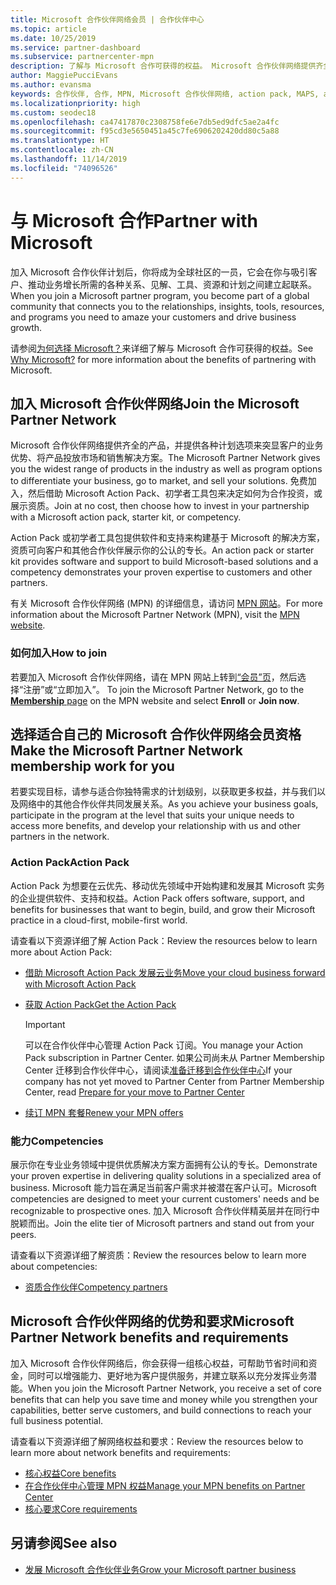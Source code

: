 ```yaml
---
title: Microsoft 合作伙伴网络会员 | 合作伙伴中心
ms.topic: article
ms.date: 10/25/2019
ms.service: partner-dashboard
ms.subservice: partnercenter-mpn
description: 了解与 Microsoft 合作可获得的权益。 Microsoft 合作伙伴网络提供齐全的产品，并提供各种计划选项来突显客户的业务优势、将产品投放市场和销售解决方案。
author: MaggiePucciEvans
ms.author: evansma
keywords: 合作伙伴, 合作, MPN, Microsoft 合作伙伴网络, action pack, MAPS, action pack 订阅, 权益, MPN 权益, 会员, 银级, 金级, 资质
ms.localizationpriority: high
ms.custom: seodec18
ms.openlocfilehash: ca47417870c2308758fe6e7db5ed9dfc5ae2a4fc
ms.sourcegitcommit: f95cd3e5650451a45c7fe6906202420dd80c5a88
ms.translationtype: HT
ms.contentlocale: zh-CN
ms.lasthandoff: 11/14/2019
ms.locfileid: "74096526"
---
```

# <a name="partner-with-microsoft"></a><span data-ttu-id="1af02-105">与 Microsoft 合作</span><span class="sxs-lookup"><span data-stu-id="1af02-105">Partner with Microsoft</span></span>

<span data-ttu-id="1af02-106">加入 Microsoft 合作伙伴计划后，你将成为全球社区的一员，它会在你与吸引客户、推动业务增长所需的各种关系、见解、工具、资源和计划之间建立起联系。</span><span class="sxs-lookup"><span data-stu-id="1af02-106">When you join a Microsoft partner program, you become part of a global community that connects you to the relationships, insights, tools, resources, and programs you need to amaze your customers and drive business growth.</span></span>

<span data-ttu-id="1af02-107">请参阅[为何选择 Microsoft？](https://partner.microsoft.com/business-opportunities/why-microsoft)来详细了解与 Microsoft 合作可获得的权益。</span><span class="sxs-lookup"><span data-stu-id="1af02-107">See [Why Microsoft?](https://partner.microsoft.com/business-opportunities/why-microsoft) for more information about the benefits of partnering with Microsoft.</span></span> 

## <a name="join-the-microsoft-partner-network"></a><span data-ttu-id="1af02-108">加入 Microsoft 合作伙伴网络</span><span class="sxs-lookup"><span data-stu-id="1af02-108">Join the Microsoft Partner Network</span></span>

<!-- 12/5/18 The content below was copied and pasted directly from the Membership page of the MPN site (https://partner.microsoft.com/membership)-->

<span data-ttu-id="1af02-109">Microsoft 合作伙伴网络提供齐全的产品，并提供各种计划选项来突显客户的业务优势、将产品投放市场和销售解决方案。</span><span class="sxs-lookup"><span data-stu-id="1af02-109">The Microsoft Partner Network gives you the widest range of products in the industry as well as program options to differentiate your business, go to market, and sell your solutions.</span></span> <span data-ttu-id="1af02-110">免费加入，然后借助 Microsoft Action Pack、初学者工具包来决定如何为合作投资，或展示资质。</span><span class="sxs-lookup"><span data-stu-id="1af02-110">Join at no cost, then choose how to invest in your partnership with a Microsoft action pack, starter kit, or competency.</span></span>

<span data-ttu-id="1af02-111">Action Pack 或初学者工具包提供软件和支持来构建基于 Microsoft 的解决方案，资质可向客户和其他合作伙伴展示你的公认的专长。</span><span class="sxs-lookup"><span data-stu-id="1af02-111">An action pack or starter kit provides software and support to build Microsoft-based solutions and a competency demonstrates your proven expertise to customers and other partners.</span></span>

<span data-ttu-id="1af02-112">有关 Microsoft 合作伙伴网络 (MPN) 的详细信息，请访问 [MPN 网站](https://partner.microsoft.com/commercial)。</span><span class="sxs-lookup"><span data-stu-id="1af02-112">For more information about the Microsoft Partner Network (MPN), visit the [MPN website](https://partner.microsoft.com/commercial).</span></span>

### <a name="how-to-join"></a><span data-ttu-id="1af02-113">如何加入</span><span class="sxs-lookup"><span data-stu-id="1af02-113">How to join</span></span>

<span data-ttu-id="1af02-114">若要加入 Microsoft 合作伙伴网络，请在 MPN 网站上转到[“会员”页](https://partner.microsoft.com/membership)，然后选择“注册”或“立即加入”。   </span><span class="sxs-lookup"><span data-stu-id="1af02-114">To join the Microsoft Partner Network, go to the [**Membership** page](https://partner.microsoft.com/membership) on the MPN website and select **Enroll** or **Join now**.</span></span>

## <a name="make-the-microsoft-partner-network-membership-work-for-you"></a><span data-ttu-id="1af02-115">选择适合自己的 Microsoft 合作伙伴网络会员资格</span><span class="sxs-lookup"><span data-stu-id="1af02-115">Make the Microsoft Partner Network membership work for you</span></span>

<!-- 10/25/2019 The content below content from the Membership pages of the MPN site (https://partner.microsoft.com/membership) and additional updated content.-->

<span data-ttu-id="1af02-116">若要实现目标，请参与适合你独特需求的计划级别，以获取更多权益，并与我们以及网络中的其他合作伙伴共同发展关系。</span><span class="sxs-lookup"><span data-stu-id="1af02-116">As you achieve your business goals, participate in the program at the level that suits your unique needs to access more benefits, and develop your relationship with us and other partners in the network.</span></span>

### <a name="action-pack"></a><span data-ttu-id="1af02-117">Action Pack</span><span class="sxs-lookup"><span data-stu-id="1af02-117">Action Pack</span></span>

<span data-ttu-id="1af02-118">Action Pack 为想要在云优先、移动优先领域中开始构建和发展其 Microsoft 实务的企业提供软件、支持和权益。</span><span class="sxs-lookup"><span data-stu-id="1af02-118">Action Pack offers software, support, and benefits for businesses that want to begin, build, and grow their Microsoft practice in a cloud-first, mobile-first world.</span></span> 

<span data-ttu-id="1af02-119">请查看以下资源详细了解 Action Pack：</span><span class="sxs-lookup"><span data-stu-id="1af02-119">Review the resources below to learn more about Action Pack:</span></span>

- [<span data-ttu-id="1af02-120">借助 Microsoft Action Pack 发展云业务</span><span class="sxs-lookup"><span data-stu-id="1af02-120">Move your cloud business forward with Microsoft Action Pack</span></span>](https://partner.microsoft.com/membership/action-pack)

- [<span data-ttu-id="1af02-121">获取 Action Pack</span><span class="sxs-lookup"><span data-stu-id="1af02-121">Get the Action Pack</span></span>](mpn-get-action-pack.md)
  
    >[!IMPORTANT]
    ><span data-ttu-id="1af02-122">可以在合作伙伴中心管理 Action Pack 订阅。</span><span class="sxs-lookup"><span data-stu-id="1af02-122">You manage your Action Pack subscription in Partner Center.</span></span> <span data-ttu-id="1af02-123">如果公司尚未从 Partner Membership Center 迁移到合作伙伴中心，请阅读[准备迁移到合作伙伴中心](prepare-pmc-pc-migration.md)</span><span class="sxs-lookup"><span data-stu-id="1af02-123">If your company has not yet moved to Partner Center from Partner Membership Center, read [Prepare for your move to Partner Center](prepare-pmc-pc-migration.md)</span></span>  

- [<span data-ttu-id="1af02-124">续订 MPN 套餐</span><span class="sxs-lookup"><span data-stu-id="1af02-124">Renew your MPN offers</span></span>](renew-mpn-offers.md)

### <a name="competencies"></a><span data-ttu-id="1af02-125">能力</span><span class="sxs-lookup"><span data-stu-id="1af02-125">Competencies</span></span>

<span data-ttu-id="1af02-126">展示你在专业业务领域中提供优质解决方案方面拥有公认的专长。</span><span class="sxs-lookup"><span data-stu-id="1af02-126">Demonstrate your proven expertise in delivering quality solutions in a specialized area of business.</span></span> <span data-ttu-id="1af02-127">Microsoft 能力旨在满足当前客户需求并被潜在客户认可。</span><span class="sxs-lookup"><span data-stu-id="1af02-127">Microsoft competencies are designed to meet your current customers' needs and be recognizable to prospective ones.</span></span> <span data-ttu-id="1af02-128">加入 Microsoft 合作伙伴精英层并在同行中脱颖而出。</span><span class="sxs-lookup"><span data-stu-id="1af02-128">Join the elite tier of Microsoft partners and stand out from your peers.</span></span>

<span data-ttu-id="1af02-129">请查看以下资源详细了解资质：</span><span class="sxs-lookup"><span data-stu-id="1af02-129">Review the resources below to learn more about competencies:</span></span>

- [<span data-ttu-id="1af02-130">资质合作伙伴</span><span class="sxs-lookup"><span data-stu-id="1af02-130">Competency partners</span></span>](https://partner.microsoft.com/membership/competencies)

## <a name="microsoft-partner-network-benefits-and-requirements"></a><span data-ttu-id="1af02-131">Microsoft 合作伙伴网络的优势和要求</span><span class="sxs-lookup"><span data-stu-id="1af02-131">Microsoft Partner Network benefits and requirements</span></span>

<span data-ttu-id="1af02-132">加入 Microsoft 合作伙伴网络后，你会获得一组核心权益，可帮助节省时间和资金，同时可以增强能力、更好地为客户提供服务，并建立联系以充分发挥业务潜能。</span><span class="sxs-lookup"><span data-stu-id="1af02-132">When you join the Microsoft Partner Network, you receive a set of core benefits that can help you save time and money while you strengthen your capabilities, better serve customers, and build connections to reach your full business potential.</span></span>

<span data-ttu-id="1af02-133">请查看以下资源详细了解网络权益和要求：</span><span class="sxs-lookup"><span data-stu-id="1af02-133">Review the resources below to learn more about network benefits and requirements:</span></span>

- [<span data-ttu-id="1af02-134">核心权益</span><span class="sxs-lookup"><span data-stu-id="1af02-134">Core benefits</span></span>](https://partner.microsoft.com/membership/core-benefits#simple-tab-content-1)
- [<span data-ttu-id="1af02-135">在合作伙伴中心管理 MPN 权益</span><span class="sxs-lookup"><span data-stu-id="1af02-135">Manage your MPN benefits on Partner Center</span></span>](manage-your-partner-network-benefits.md)
- [<span data-ttu-id="1af02-136">核心要求</span><span class="sxs-lookup"><span data-stu-id="1af02-136">Core requirements</span></span>](https://partner.microsoft.com/membership/core-benefits#simple-tab-content-2)

## <a name="see-also"></a><span data-ttu-id="1af02-137">另请参阅</span><span class="sxs-lookup"><span data-stu-id="1af02-137">See also</span></span>
- [<span data-ttu-id="1af02-138">发展 Microsoft 合作伙伴业务</span><span class="sxs-lookup"><span data-stu-id="1af02-138">Grow your Microsoft partner business</span></span>](grow-your-business.md)

